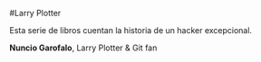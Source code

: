 
#Larry Plotter

Esta serie de libros cuentan la historia de un hacker excepcional.

**Nuncio Garofalo**, Larry Plotter &  Git fan
